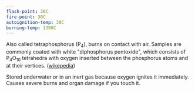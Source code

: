 ```yaml
---
flash-point: 30C
fire-point: 30C
autoignition-temp: 30C
burning-temp: 1300C
---
```


Also called tetraphosphorus (P<sub>4</sub>), burns on contact with air. Samples are commonly coated with white "diphosphorus pentoxide", which consists of P<sub>4</sub>O<sub>10</sub> tetrahedra with oxygen inserted between the phosphorus atoms and at their vertices. ([wikepedia](https://en.wikipedia.org/w/index.php?title=White_phosphorus&oldid=1305393266))

Stored underwater or in an inert gas because oxygen ignites it immediately. Causes severe burns and organ damage if you touch it.
